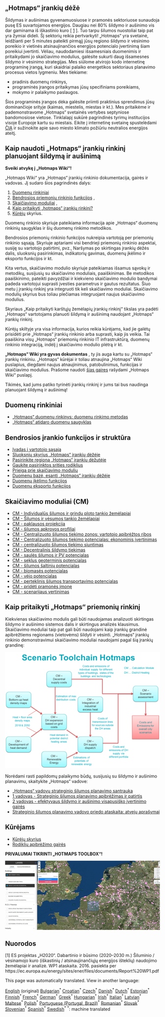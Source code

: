 <h2> „Hotmaps“ įrankių dėžė </h2><p> Šildymas ir aušinimas gyvenamuosiuose ir pramonės sektoriuose sunaudoja pusę ES suvartojamos energijos. Daugiau nei 80% šildymo ir aušinimo vis dar gaminama iš iškastinio kuro [ <a href="#References">1</a> ]. Tuo tarpu šilumos nuostoliai taip pat yra žymiai dideli. Šį sektorių reikia pertvarkyti! „Hotmaps“ yra svetainė, leidžianti per 5 minutes pateikti pirmąjį jūsų regiono šildymo ir vėsinimo poreikio ir vietinės atsinaujinančios energijos potencialo įvertinimą šiam poreikiui įvertinti. Vėliau, naudodamiesi išsamesniais duomenimis ir pritaikydami jo skaičiavimo modulius, galėsite sukurti daug išsamesnes šildymo ir vėsinimo strategijas. Mes siūlome atvirojo kodo internetinę programinę įrangą, kuri skaidriai palaiko energetikos sektoriaus planavimo procesus vietos lygmeniu. Mes tiekiame: </p><ul><li> pradinis duomenų rinkinys, </li><li> programinės įrangos pritaikymas jūsų specifiniams poreikiams, </li><li> mokymo ir palaikymo paslaugos. </li></ul><p> Šios programinės įrangos dėka galėsite priimti praktinius sprendimus jūsų dominančioje srityje (kaimas, miestelis, miestas ir kt.). Mes pritaikėme ir pademonstravome „Hotmaps“ svetainės vertybes septyniose bandomosiose vietose. Tinklalapį sukūrė pagrindinės tyrimų institucijos visoje Europoje kartu su miestais. Eikite į internetinę svetainę spustelėdami <a href="https://www.hotmaps.hevs.ch/map">ČIA</a> ir sužinokite apie savo miesto klimato požiūriu neutralios energijos ateitį. </p><h2> Kaip naudoti „Hotmaps“ įrankių rinkinį planuojant šildymą ir aušinimą </h2><p> <strong>Sveiki atvykę į „Hotmaps Wiki“!</strong> </p><p> „Hotmaps Wiki“ yra „Hotmaps“ įrankių rinkinio dokumentacija, gairės ir vadovas. Jį sudaro šios pagrindinės dalys: </p><ol><li> <a href="#Data-sets">Duomenų rinkiniai</a> </li><li> <a href="#General-tool-functionalities-and-structure">Bendrosios priemonių rinkinio funkcijos</a> , </li><li> <a href="#Calculation-modules-cm">Skaičiavimo moduliai</a> , </li><li> <a href="#How-to-apply-Hotmaps-toolbox">Kaip pritaikyti „hotmaps“ įrankių rinkinį?</a> </li><li> <a href="#For-developers">Kūrėjų</a> skyrius. </li></ol><p> Duomenų rinkinio skyriuje pateikiama informacija apie „Hotmaps“ duomenų rinkinių saugyklas ir šių duomenų rinkimo metodikos. </p><p> Bendrosios priemonių rinkinio funkcijos nukreipia vartotoją per priemonių rinkinio sąsają. Skyriuje aptariami visi bendrieji priemonių rinkinio aspektai, susiję su vartotojo patirtimi, pvz., Naršymas po skirtingas įrankių dėžės dalis, sluoksnių pasirinkimas, indikatorių gavimas, duomenų įkėlimo ir eksporto funkcijos ir kt. </p><p> Kita vertus, skaičiavimo modulio skyriuje pateikiamas išsamus sąvokų ir metodikų, susijusių su skaičiavimo moduliais, paaiškinimas. Be metodikos paaiškinimo, pateikti pavyzdžiai ir kiekvieno skaičiavimo modulio bandymai padeda vartotojui suprasti įvesties parametrus ir gautus rezultatus. Šiuo metu į įrankių rinkinį yra integruoti tik keli skaičiavimo moduliai. Skaičiavimo modulių skyrius bus toliau plečiamas integruojant naujus skaičiavimo modulius. </p><p> Skyriaus „Kaip pritaikyti karštųjų žemėlapių įrankių rinkinį“ tikslas yra padėti „Hotmaps“ vartotojams planuoti šildymą ir aušinimą naudojant „Hotmaps“ įrankių rinkinį. </p><p> Kūrėjų skiltyje yra visa informacija, kurios reikia kūrėjams, kad jie galėtų prisidėti prie „Hotmaps“ įrankių rinkinio arba suprasti, kaip jis veikia. Tai paaiškina visų „Hotmaps“ priemonių rinkinio IT infrastruktūrą, duomenų rinkinio integraciją, indėlį į skaičiavimo modulio plėtrą ir kt. </p><p> <strong>„Hotmaps“ Wiki yra gyvas dokumentas</strong> , ty jis auga kartu su „Hotmaps“ įrankių rinkiniu. „Hotmaps“ kūrėjai ir toliau atnaujina „Hotmaps“ Wiki puslapius, diegdami naujus atnaujinimus, patobulinimus, funkcijas ir skaičiavimo modulius. Prašome naudoti <a href="https://github.com/HotMaps/hotmaps_wiki/wiki/Guidelines-for-writing-a-Hotmaps-Wiki-page">šias gaires</a> rašydami „Hotmaps Wiki“ puslapį. </p><p> Tikimės, kad jums patiko tyrinėti įrankių rinkinį ir jums tai bus naudinga planuojant šildymą ir aušinimą! </p><h2> Duomenų rinkiniai </h2><ul><li> <a href="lt-Hotmaps-data-set-method-of-data-collection">„Hotmaps“ duomenų rinkinys: duomenų rinkimo metodas</a> </li><li> <a href="lt-Hotmaps-open-data-repositories">„Hotmaps“ atidaro duomenų saugyklas</a> </li></ul><h2> Bendrosios įrankio funkcijos ir struktūra </h2><ul><li> <a href="lt-Introduction-to-user-interface">Įvadas į vartotojo sąsają</a> </li><li> <a href="lt-Layers-section-in-the-Hotmaps-toolbox">Sluoksnių skyrius „Hotmaps“ įrankių dėžėje</a> </li><li> <a href="lt-Select-a-region-in-the-Hotmaps-toolbox">Pasirinkite regioną „Hotmaps“ įrankių dėžutėje</a> </li><li> <a href="lt-Retrieve-indicators-of-a-selected-area">Gaukite pasirinktos srities rodiklius</a> </li><li> <a href="lt-Access-to-calculation-modules">Prieiga prie skaičiavimo modulių</a> </li><li> <a href="lt-Database-behind-the-Hotmaps-toolbox">Duomenų bazė, esanti „Hotmaps“ įrankių dėžėje</a> </li><li> <a href="lt-Data-upload-functionalities">Duomenų įkėlimo funkcijos</a> </li><li> <a href="lt-Data-export-functionalities">Duomenų eksporto funkcijos</a> </li></ul><h2> Skaičiavimo moduliai (CM) </h2><ul><li> <a href="lt-CM-Customized-heat-and-floor-area-density-maps">CM - Individualūs šilumos ir grindų ploto tankio žemėlapiai</a> </li><li> <a href="lt-CM-Scale-heat-and-cool-density-maps">CM - Šilumos ir vėsumos tankio žemėlapiai</a> </li><li> <a href="lt-CM-Demand-projection">CM - paklausos projekcija</a> </li><li> <a href="lt-CM-Heat-load-profiles">CM - šilumos apkrovos profiliai</a> </li><li> <a href="lt-CM-District-heating-potential-areas-user-defined-thresholds">CM - Centralizuoto šilumos tiekimo zonos: vartotojo apibrėžtos ribos</a> </li><li> <a href="lt-CM-District-heating-potential-economic-assessment">CM - Centralizuoto šilumos tiekimo potencialas: ekonominis įvertinimas</a> </li><li> <a href="lt-CM-District-heating-supply-dispatch">CM - centralizuoto šilumos tiekimo siuntimas</a> </li><li> <a href="lt-CM-Decentral-heating-supply">CM - Decentralinis šildymo tiekimas</a> </li><li> <a href="lt-CM-Solar-thermal-and-PV-potential">CM - saulės šilumos ir PV potencialas</a> </li><li> <a href="lt-CM-Shallow-geothermal-potential">CM - seklus geoterminis potencialas</a> </li><li> <a href="lt-CM-Heat-source-potential">CM - šilumos šaltinių potencialas</a> </li><li> <a href="lt-CM-Biomass-potential">CM - biomasės potencialas</a> </li><li> <a href="lt-CM-Wind-potential">CM - vėjo potencialas</a> </li><li> <a href="lt-CM-Excess-heat-transport-potential">CM - perteklinis šilumos transportavimo potencialas</a> </li><li> <a href="lt-CM-add-industry-plant">CM - pridėti pramonės įmonę</a> </li><li> <a href="lt-CM-Scenario-assessment">CM - scenarijaus vertinimas</a> </li></ul><h2> Kaip pritaikyti „Hotmaps“ priemonių rinkinį </h2><p> Kiekvienas skaičiavimo modulis gali būti naudojamas analizuoti skirtingas šildymo ir aušinimo sistemos dalis ir skirtingus analizės klausimus. Skaičiavimo moduliai taip pat gali būti naudojami kaip įrankių grandinė apibrėžtiems regionams (vietovėms) šildyti ir vėsinti. „Hotmaps“ įrankių rinkinio demonstravimui skaičiavimo moduliai naudojami pagal šią įrankių grandinę: </p><p><img alt="" src="https://github.com/HotMaps/hotmaps_wiki/blob/master/Images/Hotmaps_toolchain_2019-05-09.png"/></p><p> Norėdami rasti papildomų palaikymo būdų, susijusių su šildymo ir aušinimo planavimu, skaitykite „Hotmaps“ vadove: </p><ul><li> <a href="https://www.hotmaps-project.eu/wp-content/uploads/2019/04/Summary-Hotmaps-Handbook.pdf">„Hotmaps“ vadovų strateginio šilumos planavimo santrauka</a> </li><li> <a href="https://vbn.aau.dk/da/publications/definition-amp-experiences-of-strategic-heat-planning">1 vadovas - Strateginio šilumos planavimo apibrėžimas ir patirtis</a> </li><li> <a href="https://vbn.aau.dk/da/publications/guidance-for-the-comprehensive-assessment-of-efficient-heating-an">2 vadovas - efektyvaus šildymo ir aušinimo visapusiško įvertinimo gairės</a> </li><li> <a href="https://vbn.aau.dk/da/publications/appendix-report-to-the-hotmaps-handbook-for-strategic-heat-planni">Strateginio šilumos planavimo vadovo priedo ataskaita: atvejų aprašymai</a> </li></ul><h2> Kūrėjams </h2><ul><li> <a href="lt-Developers">Kūrėjų skyrius</a> </li><li> <a href="lt-Guidelines-for-defining-indicators">Rodiklių apibrėžimo gairės</a> </li></ul><p> <strong>PRIVALUMAI TIKRINTI „HOTMAPS TOOLBOX“!</strong> </p><p><img alt="" src="https://github.com/HotMaps/hotmaps_wiki/blob/master/Images/Hotmaps_test.JPG"/></p><h2> Nuorodos </h2><p> [1] ES projektas „H2020“. Dabartinio ir būsimo (2020–2030 m.) Šiluminio / vėsinamojo kuro (iškastinių / atsinaujinančiųjų energijos išteklių) naudojimo žemėlapiai ir analizė. WP1 ataskaita. 2016. pasiekta per https://ec.europa.eu/energy/sites/ener/files/documents/Report%20WP1.pdf </p>

This page was automatically translated. View in another language:

[English](en-Home) (original) [Bulgarian](bg-Home)<sup>\*</sup> [Croatian](hr-Home)<sup>\*</sup> [Czech](cs-Home)<sup>\*</sup> [Danish](da-Home)<sup>\*</sup> [Dutch](nl-Home)<sup>\*</sup> [Estonian](et-Home)<sup>\*</sup> [Finnish](fi-Home)<sup>\*</sup> [French](fr-Home)<sup>\*</sup> [German](de-Home)<sup>\*</sup> [Greek](el-Home)<sup>\*</sup> [Hungarian](hu-Home)<sup>\*</sup> [Irish](ga-Home)<sup>\*</sup> [Italian](it-Home)<sup>\*</sup> [Latvian](lv-Home)<sup>\*</sup>  [Maltese](mt-Home)<sup>\*</sup> [Polish](pl-Home)<sup>\*</sup> [Portuguese (Portugal, Brazil)](pt-Home)<sup>\*</sup> [Romanian](ro-Home)<sup>\*</sup> [Slovak](sk-Home)<sup>\*</sup> [Slovenian](sl-Home)<sup>\*</sup> [Spanish](es-Home)<sup>\*</sup> [Swedish](sv-Home)<sup>\*</sup>
<sup>\*</sup>: machine translated
